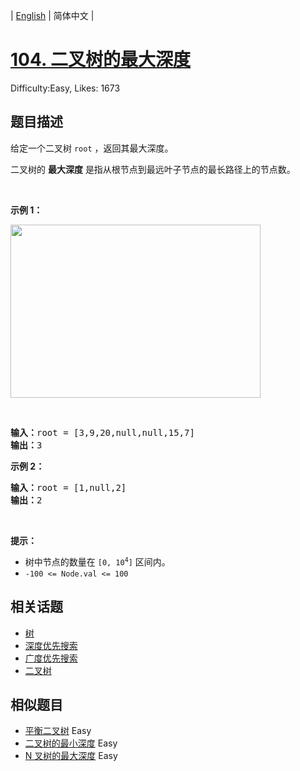 
| [English](README_EN.md) | 简体中文 |

# [104. 二叉树的最大深度](https://leetcode.cn/problems/maximum-depth-of-binary-tree/)
Difficulty:Easy, Likes: 1673

## 题目描述

<p>给定一个二叉树 <code>root</code> ，返回其最大深度。</p>

<p>二叉树的 <strong>最大深度</strong> 是指从根节点到最远叶子节点的最长路径上的节点数。</p>

<p>&nbsp;</p>

<p><strong>示例 1：</strong></p>

<p><img alt="" src="https://assets.leetcode.com/uploads/2020/11/26/tmp-tree.jpg" style="width: 400px; height: 277px;" /></p>

<p>&nbsp;</p>

<pre>
<b>输入：</b>root = [3,9,20,null,null,15,7]
<b>输出：</b>3
</pre>

<p><strong>示例 2：</strong></p>

<pre>
<b>输入：</b>root = [1,null,2]
<b>输出：</b>2
</pre>

<p>&nbsp;</p>

<p><strong>提示：</strong></p>

<ul>
	<li>树中节点的数量在&nbsp;<code>[0, 10<sup>4</sup>]</code>&nbsp;区间内。</li>
	<li><code>-100 &lt;= Node.val &lt;= 100</code></li>
</ul>


## 相关话题

- [树](https://leetcode-cn.com/tag/tree/)
- [深度优先搜索](https://leetcode-cn.com/tag/depth-first-search/)
- [广度优先搜索](https://leetcode-cn.com/tag/breadth-first-search/)
- [二叉树](https://leetcode-cn.com/tag/binary-tree/)

## 相似题目

- [平衡二叉树](../balanced-binary-tree/README.md) Easy 
- [二叉树的最小深度](../minimum-depth-of-binary-tree/README.md) Easy 
- [N 叉树的最大深度](../maximum-depth-of-n-ary-tree/README.md) Easy 
